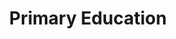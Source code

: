 ---
layout: content
data: education
title: Primary Education
isHome: true
link: https://figure.nz/search/?query=m%C4%81ori%20education&ref=mfnz
---